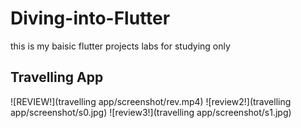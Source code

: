 # Diving-into-Flutter
this is my baisic flutter projects labs for studying only

## Travelling App 
![REVIEW!](travelling app/screenshot/rev.mp4)
![review2!](travelling app/screenshot/s0.jpg) 
![review3!](travelling app/screenshot/s1.jpg) 
